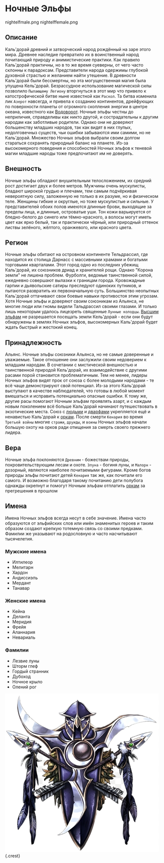 # Ночные Эльфы

<div class="nation-icons">
<icon>nightelfmale.png</icon>
<icon>nightelffemale.png</icon>
</div>

## Описание
Каль'дорай древний и затворческий народ рождённый на заре этого мира. Древнее наследие превратило их в воинственный народ почитающий природу и анимистические практики. Как правило Каль'дорай практичны, но в то же время суеверны, от чего часто склонны к парадоксам. Представители народа одержимы глубокой духовной страстью и желанием найти утешение. В древности Каль'дорай были бессмертны, но эта могущественная магия была упущена Кель'дорай. Безрассудное использование магической силы позволило `Пылающему Легиону` вторгнуться в этот мир что привело к катострофической битве ныне известной как `Раскол`. Та битва изменила лик `Азерот` навсегда, и привела к созданию континентов, дрейфующих по поверхности планеты от огромного скопления энергии в центре океана, известного как [Водоворот](../../geography/maelstorm.md). Ночные эльфы честны до неприличия, справделивы как никто другой, и сострадательны к другим народам как заботливые родители. Однако они не доверяют большенству младших народов, так как видят в них глупых, недолговечныз существ, чьи ошибки забываются ими самими, но не Каль'дорай. Множество Ночных эльфов выбрали своим долгом стараться сохранять природный баланс на планете. Из-за высокомерного поведения и способностей Ночных эльфов к теневой магии младшие народы тоже предпочитают им не доверять.

## Внешность
Ночные эльфы обладают внушительным телосложением, их средний рост достигает двух и более метров. Мужчины очень мускулисты, бладают широкой грудью и плечами, тем самым подчёркивая невероятную силу, заложенную не только в их разуме, но и физическом теле. Женщины гибкие и округлые, но тоже мускулистые и сильные. У представителей обоих полов имеются длинные брови, выходящие за пределы лица, и длинные, островатые уши. Тон кожи варьируется от бледно-белого до синего или тёмно-красного, а волосы могут иметь цвет как ярко белый, так и практически чёрный, или природный оттенок листвы зелёного, жёлтого, оранжевого, или красного цвета. 

## Регион
Ночные эльфы обитают на островном континенте Тельдрассил, где находится их столица Дарнасс с массивными храмами и богатыми торговыми кварталами. Этот город одно из последних убежищ Каль'дорай, их союзников дриад и хранителей рощи. Однако "Корона земли" не лишена проблем. Фурболги, ведомые таинственной силой, ежедневно совершают вылазки к границам города. Кровожадные гарпии и дьявольские сатиры преследуют одиноких путников, и пытаются развратить их первоначальную суть. Большинство неопытных Каль'дорай оттачивают свои боевые навыки противостоя этим угрозам. Хотя Ночные эльфы и доверяют своим союзникам из Альянса, не многие люди или гномы видели Тальдрассил своими глазами. И только лишь некоторым удалось лицезреть священные `Лунные колодцы`. [Высшим эльфам](../highelves/highelves.md) не разрешается посещать земли Кель'дорай - если они будут обнаружены в землях Ночных эльфов, высокомерных Каль'дорай будет ждать быстрый и жестокий конец.

## Принадлежность
Альянс. Ночные эльфы союзники Альянса, но не самые доверенные и уважаемые. Такое отношение они заслужили своим недоверием к младшим народам. В сочетании с мистической внешностью и таинственной природой Кель'дорай, их взаимодействие с другими расами порой становится проблематичным.
Тем не менее, лидеры Ночных эльфов видят прок от союза с более молодыми народами - те всё чаще демонстрируют свой потенциал. Из-за этого Каль'дорай выступают в качестве наблюдателей, что готовы в любой момент вмешаться и исправить потенциально опасные ошибки. К тому же, другие расы помогают Ночным эльфам проявлять азарт, и с каждым новым поколением всё больше Каль'дорай начинают путешествовать в экзотические места.
Союз с [людьми](../humans/humans.md) и [дварфами](../dwarfes/dwarfes.md) укрепляется ещё и ненавистью Каль'дорай к [оркам](../orcs/orcs.md). После смерти `Кенария` во время `Третьей войны` многие `стражи`, `друиды`, и `воины` Ночных эльфов начали большую охоту на орков ради отмщения за смерть своего прежнего лидера. 

## Вера
Ночные эльфа поклоняются `Древним` - божествам природы, покровительствующим лесам и охоте. `Элуна` - богиня луны, и `Малорн` - дозорный, являются наиболее почитаемыми фигурами. Кроме богов природы эльфы почитают детей `Кенария` так же, как почитали его самого. И возможно благодаря такому почитанию дети полубога однажды окрепнут и помогут Ночным эльфам отплатить [оркам](../orcs/orcs.md) за прегрешения в прошлом

## Имена
Имена Ночных эльфов всегда несут в себе значение. Имена часто образуются от эльфийских слов или имён знаменитых героев и таким образом создают крепкую тотемную связь со своими предками. Фамилии же указывают на родословную и часто насчитывают тысячелетия.

### Мужские имена
* Илтилеор
* Мелитарн
* Хардон
* Андиссиэль
* Мердант
* Танавар

### Женские имена
* Кейна
* Деланта
* Меридия
* Фрейя
* Аланнария
* Невариаль

### Фамилии
* Лезвие луны
* Шторм глеф
* Гордый странник
* Дубоход
* Ночное крыло
* Олений рог

![Герб Ночных Эльфов](../../images/crests/nightelfcrest.png "Герб Ночных эльфов"){.crest}